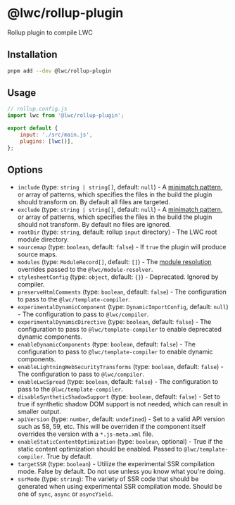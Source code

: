 # @lwc/rollup-plugin

Rollup plugin to compile LWC

## Installation

```sh
pnpm add --dev @lwc/rollup-plugin
```

## Usage

```js
// rollup.config.js
import lwc from '@lwc/rollup-plugin';

export default {
    input: './src/main.js',
    plugins: [lwc()],
};
```

## Options

-   `include` (type: `string | string[]`, default: `null`) - A [minimatch pattern](https://github.com/isaacs/minimatch), or array of patterns, which specifies the files in the build the plugin should transform on. By default all files are targeted.
-   `exclude` (type: `string | string[]`, default: `null`) - A [minimatch pattern](https://github.com/isaacs/minimatch), or array of patterns, which specifies the files in the build the plugin should not transform. By default no files are ignored.
-   `rootDir` (type: `string`, default: rollup `input` directory) - The LWC root module directory.
-   `sourcemap` (type: `boolean`, default: `false`) - If `true` the plugin will produce source maps.
-   `modules` (type: `ModuleRecord[]`, default: `[]`) - The [module resolution](https://lwc.dev/guide/es_modules#module-resolution) overrides passed to the `@lwc/module-resolver`.
-   `stylesheetConfig` (type: `object`, default: `{}`) - Deprecated. Ignored by compiler.
-   `preserveHtmlComments` (type: `boolean`, default: `false`) - The configuration to pass to the `@lwc/template-compiler`.
-   `experimentalDynamicComponent` (type: `DynamicImportConfig`, default: `null`) - The configuration to pass to `@lwc/compiler`.
-   `experimentalDynamicDirective` (type: `boolean`, default: `false`) - The configuration to pass to `@lwc/template-compiler` to enable deprecated dynamic components.
-   `enableDynamicComponents` (type: `boolean`, default: `false`) - The configuration to pass to `@lwc/template-compiler` to enable dynamic components.
-   `enableLightningWebSecurityTransforms` (type: `boolean`, default: `false`) - The configuration to pass to `@lwc/compiler`.
-   `enableLwcSpread` (type: `boolean`, default: `false`) - The configuration to pass to the `@lwc/template-compiler`.
-   `disableSyntheticShadowSupport` (type: `boolean`, default: `false`) - Set to true if synthetic shadow DOM support is not needed, which can result in smaller output.
-   `apiVersion` (type: `number`, default: `undefined`) - Set to a valid API version such as 58, 59, etc. This will be overriden if the component itself overrides the version with a `*.js-meta.xml` file.
-   `enableStaticContentOptimization` (type: `boolean`, optional) - True if the static content optimization should be enabled. Passed to `@lwc/template-compiler`. True by default.
-   `targetSSR` (type: `boolean`) - Utilize the experimental SSR compilation mode. False by default. Do not use unless you know what you're doing.
-   `ssrMode` (type: `string`): The variety of SSR code that should be generated when using experimental SSR compilation mode. Should be one of `sync`, `async` or `asyncYield`.
